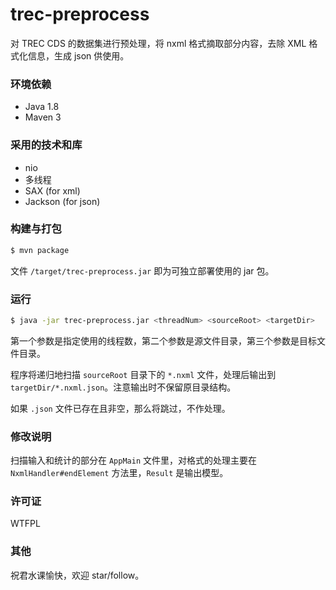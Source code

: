 # trec-preprocess

对 TREC CDS 的数据集进行预处理，将 nxml 格式摘取部分内容，去除 XML 格式化信息，生成 json 供使用。

### 环境依赖

- Java 1.8
- Maven 3

### 采用的技术和库

- nio
- 多线程
- SAX (for xml)
- Jackson (for json)

### 构建与打包

```sh
$ mvn package
```

文件 `/target/trec-preprocess.jar` 即为可独立部署使用的 jar 包。

### 运行

```sh
$ java -jar trec-preprocess.jar <threadNum> <sourceRoot> <targetDir>
```

第一个参数是指定使用的线程数，第二个参数是源文件目录，第三个参数是目标文件目录。

程序将递归地扫描 `sourceRoot` 目录下的 `*.nxml` 文件，处理后输出到 `targetDir/*.nxml.json`。注意输出时不保留原目录结构。

如果 `.json` 文件已存在且非空，那么将跳过，不作处理。

### 修改说明

扫描输入和统计的部分在 `AppMain` 文件里，对格式的处理主要在 `NxmlHandler#endElement` 方法里，`Result` 是输出模型。

### 许可证

WTFPL

### 其他

祝君水课愉快，欢迎 star/follow。

